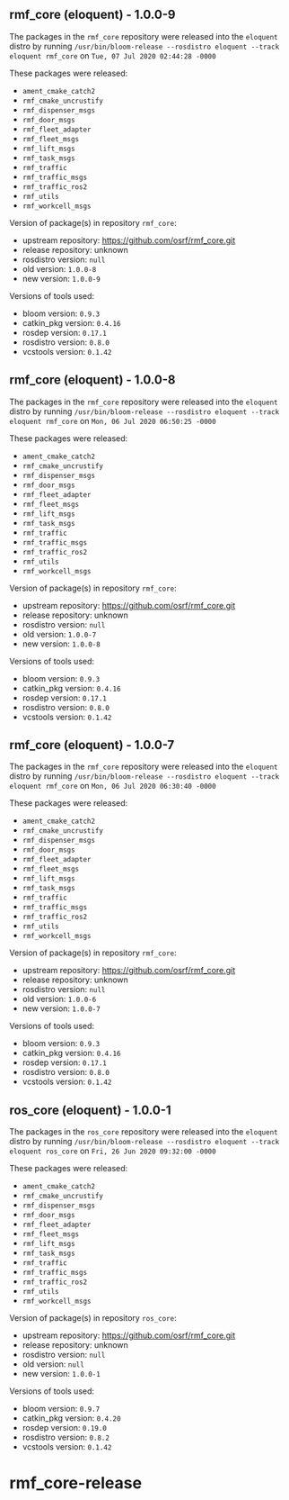 ## rmf_core (eloquent) - 1.0.0-9

The packages in the `rmf_core` repository were released into the `eloquent` distro by running `/usr/bin/bloom-release --rosdistro eloquent --track eloquent rmf_core` on `Tue, 07 Jul 2020 02:44:28 -0000`

These packages were released:
- `ament_cmake_catch2`
- `rmf_cmake_uncrustify`
- `rmf_dispenser_msgs`
- `rmf_door_msgs`
- `rmf_fleet_adapter`
- `rmf_fleet_msgs`
- `rmf_lift_msgs`
- `rmf_task_msgs`
- `rmf_traffic`
- `rmf_traffic_msgs`
- `rmf_traffic_ros2`
- `rmf_utils`
- `rmf_workcell_msgs`

Version of package(s) in repository `rmf_core`:

- upstream repository: https://github.com/osrf/rmf_core.git
- release repository: unknown
- rosdistro version: `null`
- old version: `1.0.0-8`
- new version: `1.0.0-9`

Versions of tools used:

- bloom version: `0.9.3`
- catkin_pkg version: `0.4.16`
- rosdep version: `0.17.1`
- rosdistro version: `0.8.0`
- vcstools version: `0.1.42`


## rmf_core (eloquent) - 1.0.0-8

The packages in the `rmf_core` repository were released into the `eloquent` distro by running `/usr/bin/bloom-release --rosdistro eloquent --track eloquent rmf_core` on `Mon, 06 Jul 2020 06:50:25 -0000`

These packages were released:
- `ament_cmake_catch2`
- `rmf_cmake_uncrustify`
- `rmf_dispenser_msgs`
- `rmf_door_msgs`
- `rmf_fleet_adapter`
- `rmf_fleet_msgs`
- `rmf_lift_msgs`
- `rmf_task_msgs`
- `rmf_traffic`
- `rmf_traffic_msgs`
- `rmf_traffic_ros2`
- `rmf_utils`
- `rmf_workcell_msgs`

Version of package(s) in repository `rmf_core`:

- upstream repository: https://github.com/osrf/rmf_core.git
- release repository: unknown
- rosdistro version: `null`
- old version: `1.0.0-7`
- new version: `1.0.0-8`

Versions of tools used:

- bloom version: `0.9.3`
- catkin_pkg version: `0.4.16`
- rosdep version: `0.17.1`
- rosdistro version: `0.8.0`
- vcstools version: `0.1.42`


## rmf_core (eloquent) - 1.0.0-7

The packages in the `rmf_core` repository were released into the `eloquent` distro by running `/usr/bin/bloom-release --rosdistro eloquent --track eloquent rmf_core` on `Mon, 06 Jul 2020 06:30:40 -0000`

These packages were released:
- `ament_cmake_catch2`
- `rmf_cmake_uncrustify`
- `rmf_dispenser_msgs`
- `rmf_door_msgs`
- `rmf_fleet_adapter`
- `rmf_fleet_msgs`
- `rmf_lift_msgs`
- `rmf_task_msgs`
- `rmf_traffic`
- `rmf_traffic_msgs`
- `rmf_traffic_ros2`
- `rmf_utils`
- `rmf_workcell_msgs`

Version of package(s) in repository `rmf_core`:

- upstream repository: https://github.com/osrf/rmf_core.git
- release repository: unknown
- rosdistro version: `null`
- old version: `1.0.0-6`
- new version: `1.0.0-7`

Versions of tools used:

- bloom version: `0.9.3`
- catkin_pkg version: `0.4.16`
- rosdep version: `0.17.1`
- rosdistro version: `0.8.0`
- vcstools version: `0.1.42`


## ros_core (eloquent) - 1.0.0-1

The packages in the `ros_core` repository were released into the `eloquent` distro by running `/usr/bin/bloom-release --rosdistro eloquent --track eloquent ros_core` on `Fri, 26 Jun 2020 09:32:00 -0000`

These packages were released:
- `ament_cmake_catch2`
- `rmf_cmake_uncrustify`
- `rmf_dispenser_msgs`
- `rmf_door_msgs`
- `rmf_fleet_adapter`
- `rmf_fleet_msgs`
- `rmf_lift_msgs`
- `rmf_task_msgs`
- `rmf_traffic`
- `rmf_traffic_msgs`
- `rmf_traffic_ros2`
- `rmf_utils`
- `rmf_workcell_msgs`

Version of package(s) in repository `ros_core`:

- upstream repository: https://github.com/osrf/rmf_core.git
- release repository: unknown
- rosdistro version: `null`
- old version: `null`
- new version: `1.0.0-1`

Versions of tools used:

- bloom version: `0.9.7`
- catkin_pkg version: `0.4.20`
- rosdep version: `0.19.0`
- rosdistro version: `0.8.2`
- vcstools version: `0.1.42`


# rmf_core-release
